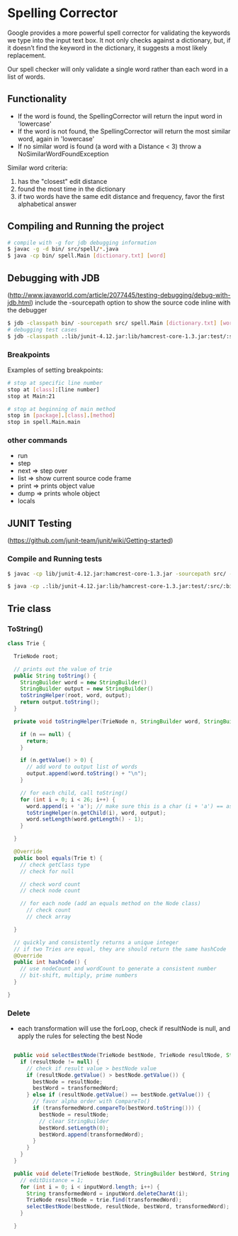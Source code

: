 # Spelling Corrector

Google provides a more powerful spell corrector for validating the keywords we type into the input text box. It not only checks against a dictionary, but, if it doesn’t find the keyword in the dictionary, it suggests a most likely replacement.

Our spell checker will only validate a single word rather than each word in a list of words.

## Functionality

- If the word is found, the SpellingCorrector will return the input word in 'lowercase'
- If the word is not found, the SpellingCorrector will return the most similar word, again in 'lowercase'
- If no similar word is found (a word with a Distance < 3) throw a NoSimilarWordFoundException

Similar word criteria:
1. has the "closest" edit distance
2. found the most time in the dictionary
3. if two words have the same edit distance and frequency, favor the first alphabetical answer




## Compiling and Running the project

``` sh
# compile with -g for jdb debugging information
$ javac -g -d bin/ src/spell/*.java
$ java -cp bin/ spell.Main [dictionary.txt] [word]
```

## Debugging with JDB

(http://www.javaworld.com/article/2077445/testing-debugging/debug-with-jdb.html)
include the -sourcepath option to show the source code inline with the debugger

```sh
$ jdb -classpath bin/ -sourcepath src/ spell.Main [dictionary.txt] [word]
# debugging test cases
$ jdb -classpath .:lib/junit-4.12.jar:lib/hamcrest-core-1.3.jar:test/:src/:bin/ org.junit.runner.JUnitCore SpellCorrectorTest
```

### Breakpoints

Examples of setting breakpoints:

```sh
# stop at specific line number
stop at [class]:[line number]
stop at Main:21

# stop at beginning of main method
stop in [package].[class].[method]
stop in spell.Main.main
```

### other commands
- run
- step
- next => step over
- list => show current source code frame
- print => prints object value
- dump => prints whole object
- locals

## JUNIT Testing

(https://github.com/junit-team/junit/wiki/Getting-started)

### Compile and Running tests

```sh
$ javac -cp lib/junit-4.12.jar:hamcrest-core-1.3.jar -sourcepath src/ -d bin/ -g test/SpellCorrectorTest.java

$ java -cp .:lib/junit-4.12.jar:lib/hamcrest-core-1.3.jar:test/:src/:bin/ org.junit.runner.JUnitCore SpellCorrectorTest
```

## Trie class

### ToString()

```java
class Trie {

  TrieNode root;

  // prints out the value of trie
  public String toString() {
    StringBuilder word = new StringBuilder()
    StringBuilder output = new StringBuilder()
    toStringHelper(root, word, output);
    return output.toString();
  }

  private void toStringHelper(TrieNode n, StringBuilder word, StringBuilder output) {

    if (n == null) {
      return;
    }

    if (n.getValue() > 0) {
      // add word to output list of words
      output.append(word.toString() + "\n");
    }

    // for each child, call toString()
    for (int i = 0; i < 26; i++) {
      word.append(i + 'a'); // make sure this is a char (i + 'a') == ascii value for char
      toStringHelper(n.getChild(i), word, output);
      word.setLength(word.getLength() - 1);
    }

  }

  @Override
  public bool equals(Trie t) {
    // check getClass type
    // check for null

    // check word count
    // check node count

    // for each node (add an equals method on the Node class)
      // check count
      // check array

  }

  // quickly and consistently returns a unique integer
  // if two Tries are equal, they are should return the same hashCode
  @Override
  public int hashCode() {
    // use nodeCount and wordCount to generate a consistent number
    // bit-shift, multiply, prime numbers
  }

}
```
### Delete

- each transformation will use the forLoop, check if resultNode is null, and apply the rules for selecting the best Node

```java

  public void selectBestNode(TrieNode bestNode, TrieNode resultNode, StringBuilder bestWord, String transformedWord) {
    if (resultNode != null) {
      // check if result value > bestNode value
      if (resultNode.getValue() > bestNode.getValue()) {
        bestNode = resultNode;
        bestWord = transformedWord;
      } else if (resultNode.getValue() == bestNode.getValue()) {
        // favor alpha order with CompareTo()
        if (transformedWord.compareTo(bestWord.toString())) {
          bestNode = resultNode;
          // clear StringBuilder
          bestWord.setLength(0);
          bestWord.append(transformedWord);
        }
      }
    }
  }

  public void delete(TrieNode bestNode, StringBuilder bestWord, String inputWord) {
    // editDistance = 1;
    for (int i = 0; i < inputWord.length; i++) {
      String transformedWord = inputWord.deleteCharAt(i);
      TrieNode resultNode = trie.find(transformedWord);
      selectBestNode(bestNode, resultNode, bestWord, transformedWord);
    }

  }





```
